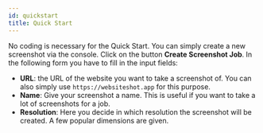 ```yaml
---
id: quickstart
title: Quick Start
---
```


No coding is necessary for the Quick Start. You can simply create a new screenshot via the console. Click on the button **Create Screenshot Job**. In the following form you have to fill in the input fields:

- **URL**: the URL of the website you want to take a screenshot of. You can also simply use `https://websiteshot.app` for this purpose.
- **Name**: Give your screenshot a name. This is useful if you want to take a lot of screenshots for a job.
- **Resolution**: Here you decide in which resolution the screenshot will be created. A few popular dimensions are given.
